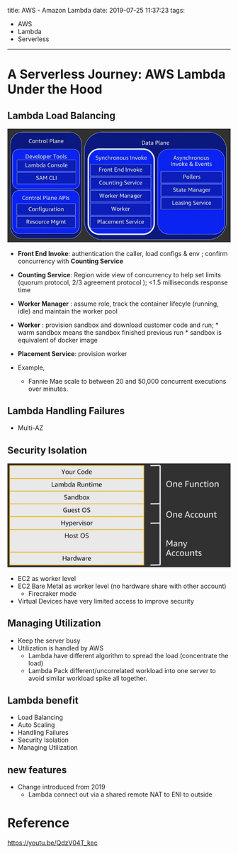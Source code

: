 title: AWS - Amazon Lambda
date: 2019-07-25 11:37:23
tags:
- AWS
- Lambda
- Serverless
---

# A Serverless Journey: AWS Lambda Under the Hood

## Lambda Load Balancing

![lambda_components](https://github.com/racheliurui/markdown/blob/master/Trending/AWS2019/images/lambda_components.png?raw=true)

* __Front End Invoke__: authentication the caller, load configs & env ; confirm concurrency with __Counting Service__
* __Counting Service__: Region wide view of concurrency to help set limits (quorum protocol, 2/3 agreement protocol ); <1.5 milliseconds response time
* __Worker Manager__ : assume role, track the container lifecyle (running, idle) and maintain the worker pool
* __Worker__ : provision sandbox and download customer code and run;
        *  warm sandbox means the sandbox finished previous run
        *  sandbox is equivalent of docker image
* __Placement Service__: provision worker


* Example,
   *  Fannie Mae scale to between 20 and 50,000 concurrent executions over minutes.

## Lambda Handling Failures

* Multi-AZ

## Security Isolation

![lambda_layers](https://github.com/racheliurui/markdown/blob/master/Trending/AWS2019/images/lambda_layers.png?raw=true)


* EC2 as worker level
* EC2 Bare Metal as worker level (no hardware share with other account)
  * Firecraker mode
* Virtual Devices have very limited access to improve security

## Managing Utilization

* Keep the server busy
* Utilization is handled by AWS
   * Lambda have different algorithm to spread the load (concentrate the load)
   * Lambda Pack different/uncorrelated workload into one server to avoid similar workload spike all together.


## Lambda benefit


* Load Balancing
* Auto Scaling
* Handling Failures
* Security Isolation
* Managing Utilization


## new features

* Change introduced from 2019
   * Lambda connect out via a shared remote NAT to ENI to outside

# Reference

>
https://youtu.be/QdzV04T_kec
